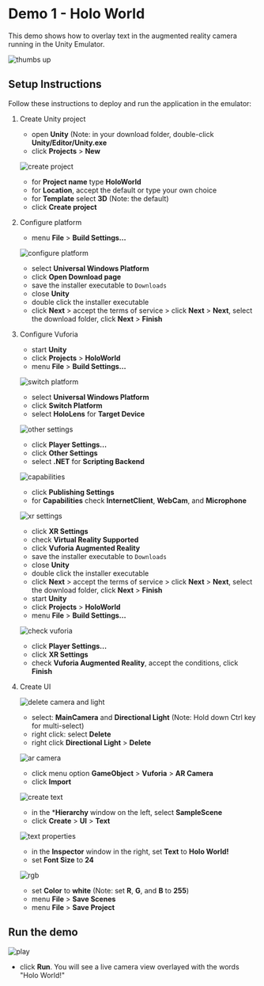 # Demo 1 - Holo World

This demo shows how to overlay text in the augmented reality camera running in the Unity Emulator.

![thumbs up](setup/thumbs-up-resized-66.png)

## Setup Instructions

Follow these instructions to deploy and run the application in the emulator:

1. Create Unity project
   - open **Unity** (Note: in your download folder, double-click **Unity/Editor/Unity.exe**
   - click **Projects** > **New**

   ![create project](setup/create-project-labelled-resized-66.png)

   - for **Project name** type **HoloWorld**
   - for **Location**, accept the default or type your own choice
   - for **Template** select **3D** (Note: the default)
   - click **Create project**
1. Configure platform
   - menu **File** > **Build Settings...**

   ![configure platform](setup/configure-platform-labelled-resized-66.png)

   - select **Universal Windows Platform**
   - click **Open Download page**
   - save the installer executable to `Downloads`
   - close **Unity**
   - double click the installer executable
   - click **Next** > accept the terms of service > click **Next** > **Next**, select the download folder, click **Next** > **Finish**
1. Configure Vuforia
   - start **Unity**
   - click **Projects** > **HoloWorld**
   - menu **File** > **Build Settings...**

   ![switch platform](setup/switch-platform-labelled-resized-66.png)

   - select **Universal Windows Platform**
   - click **Switch Platform**
   - select **HoloLens** for **Target Device**

   ![other settings](setup/other-settings-labelled-resized-66.png)

   - click **Player Settings...**
   - click **Other Settings**
   - select **.NET** for **Scripting Backend**

   ![capabilities](setup/capabilities-labelled-resized-66.png)

   - click **Publishing Settings**
   - for **Capabilities** check **InternetClient**, **WebCam**, and **Microphone**

   ![xr settings](setup/xr-settings-labelled-resized-66.png)

   - click **XR Settings**
   - check **Virtual Reality Supported**
   - click **Vuforia Augmented Reality**
   - save the installer executable to `Downloads`
   - close **Unity**
   - double click the installer executable
   - click **Next** > accept the terms of service > click **Next** > **Next**, select the download folder, click **Next** > **Finish**
   - start **Unity**
   - click **Projects** > **HoloWorld**
   - menu **File** > **Build Settings...**

   ![check vuforia](setup/check-vuforia-labelled-resized-66.png)

   - click **Player Settings...**
   - click **XR Settings**
   - check **Vuforia Augmented Reality**, accept the conditions, click **Finish**
1. Create UI

   ![delete camera and light](setup/delete-camera-and-light-labelled-resized-66.png)

   - select: **MainCamera** and **Directional Light** (Note: Hold down Ctrl key for multi-select)
   - right click: select **Delete**
   - right click **Directional Light** > **Delete**

   ![ar camera](setup/ar-camera-labelled-resized-66.png)

   - click menu option **GameObject** > **Vuforia** > **AR Camera**
   - click **Import**

   ![create text](setup/create-text-labelled-resized-66.png)

   - in the ***Hierarchy** window on the left, select **SampleScene**
   - click **Create** > **UI** > **Text**

   ![text properties](setup/text-properties-labelled-resized-66.png)

   - in the **Inspector** window in the right, set **Text** to **Holo World!**
   - set **Font Size** to **24**

   ![rgb](setup/rgb-labelled-resized-66.png)

   - set **Color** to **white** (Note: set **R**, **G**, and **B** to **255**)
   - menu **File** > **Save Scenes**
   - menu **File** > **Save Project**

## Run the demo

   ![play](setup/play-labelled-resized-66.png)

   - click **Run**. You will see a live camera view overlayed with the words "Holo World!"

